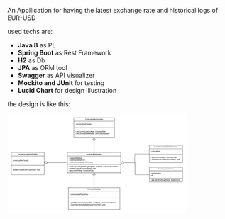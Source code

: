 An Appllication for having the latest exchange rate and historical logs
of EUR-USD 

used techs are:
<ul>
    <li><b>Java 8</b> as PL</li>
    <li><b>Spring Boot</b> as Rest Framework</li>
    <li><b>H2</b> as Db</li>
    <li><b>JPA</b> as ORM tool</li>
    <li><b>Swagger</b> as API visualizer</li>
    <li><b>Mockito and JUnit</b> for testing</li>
    <li><b>Lucid Chart</b> for design illustration</li>
</ul>
 
 the design is like this:
 
 <img src="design.png" width="80%"/>